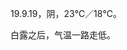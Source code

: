 <link href="../../css/style.css" rel="stylesheet" type="text/css" />

<span class="fzzy">19.9.19，阴，23℃／18℃。

<div class="p">

白露之后，气温一路走低。

